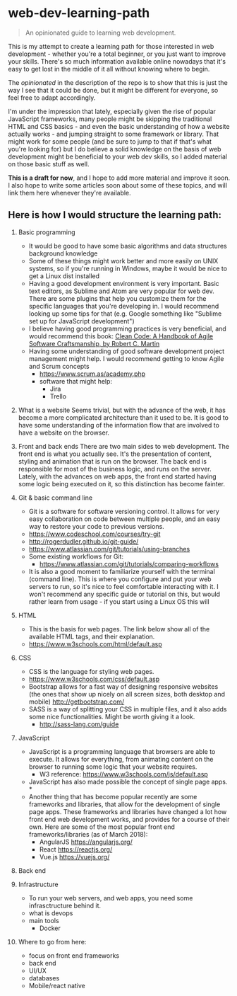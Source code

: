 # web-dev-learning-path
> An opinionated guide to learning web development.

This is my attempt to create a learning path for those interested in web development - whether you're a total beginner, or you just want to improve your skills. There's so much information available online nowadays that it's easy to get lost in the middle of it all without knowing where to begin.

The *opinionated* in the description of the repo is to show that this is just the way I see that it could be done, but it might be different for everyone, so feel free to adapt accordingly.

I'm under the impression that lately, especially given the rise of popular JavaScript frameworks, many people might be skipping the traditional HTML and CSS basics - and even the basic understanding of how a website actually works - and jumping straight to some framework or library. That might work for some people (and be sure to jump to that if that's what you're looking for) but I do believe a solid knowledge on the basis of web development might be beneficial to your web dev skills, so I added material on those basic stuff as well.

**This is a draft for now**, and I hope to add more material and improve it soon. I also hope to write some articles soon about some of these topics, and will link them here whenever they're available.

## Here is how I would structure the learning path:

1. Basic programming
    * It would be good to have some basic algorithms and data structures background knowledge
    * Some of these things might work better and more easily on UNIX systems, so if you're running in Windows, maybe it would be nice to get a Linux dist installed
    * Having a good development environment is very important. Basic text editors, as Sublime and Atom are very popular for web dev. There are some plugins that help you customize them for the specific languages that you're developing in. I would recommend looking up some tips for that (e.g. Google something like "Sublime set up for JavaScript development")
    * I believe having good programming practices is very beneficial, and would recommend this book: [Clean Code: A Handbook of Agile Software Craftsmanship, by Robert C. Martin](https://www.amazon.com/Clean-Code-Handbook-Software-Craftsmanship-ebook/dp/B001GSTOAM)
    * Having some understanding of good software development project management might help. I would recommend getting to know Agile and Scrum concepts
        * https://www.scrum.as/academy.php
        * software that might help:
            * Jira
            * Trello


2. What is a website
Seems trivial, but with the advance of the web, it has become a more complicated architecture than it used to be. It is good to have some understanding of the information flow that are involved to have a website on the browser.

3. Front and back ends
There are two main sides to web development. The front end is what you actually see. It's the presentation of content, styling and animation that is run on the browser. The back end is responsible for most of the business logic, and runs on the server. Lately, with the advances on web apps, the front end started having some logic being executed on it, so this distinction has become fainter. 

4. Git & basic command line
   * Git is a software for software versioning control. It allows for very easy collaboration on code between multiple people, and an easy way to restore your code to previous versions.
    * https://www.codeschool.com/courses/try-git
    * http://rogerdudler.github.io/git-guide/
    * https://www.atlassian.com/git/tutorials/using-branches
    * Some existing workflows for Git:
        * https://www.atlassian.com/git/tutorials/comparing-workflows
   * It is also a good moment to familiarize yourself with the terminal (command line). This is where you configure and put your web servers to run, so it's nice to feel comfortable interacting with it. I won't recommend any specific guide or 
   tutorial on this, but would rather learn from usage - if you start using a Linux OS this will 

5. HTML
   * This is the basis for web pages. The link below show all of the available HTML tags, and their explanation.
   * https://www.w3schools.com/html/default.asp

6. CSS
   * CSS is the language for styling web pages.
    * https://www.w3schools.com/css/default.asp
    * Bootstrap allows for a fast way of designing responsive websites (the ones that show up nicely on all screen sizes, both desktop and mobile) http://getbootstrap.com/
    * SASS is a way of splitting your CSS in multiple files, and it also adds some nice functionalities. Might be worth giving it a look.
        * http://sass-lang.com/guide

7. JavaScript
   * JavaScript is a programming language that browsers are able to execute. It allows for everything, from animating content on the browser to running some logic that your website requires.
      * W3 reference: https://www.w3schools.com/js/default.asp
   * JavaScript has also made possible the concept of single page apps. 
      *
   * Another thing that has become popular recently are some frameworks and libraries, that allow for the development of single page apps. These frameworks and libraries have changed a lot how front end web development works, and provides for a course of their own. Here are some of the most popular front end frameworks/libraries (as of March 2018):
      * AngularJS https://angularjs.org/
      * React https://reactjs.org/
      * Vue.js https://vuejs.org/

8. Back end

9. Infrastructure
   * To run your web servers, and web apps, you need some infrasctructure behind it.
    * what is devops
    * main tools
        * Docker

10. Where to go from here:
    * focus on front end frameworks
    * back end 
    * UI/UX
    * databases
    * Mobile/react native 
